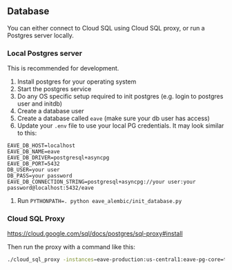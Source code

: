 ## Database

You can either connect to Cloud SQL using Cloud SQL proxy, or run a Postgres server locally.

### Local Postgres server

This is recommended for development.

1. Install postgres for your operating system
1. Start the postgres service
1. Do any OS specific setup required to init postgres (e.g. login to postgres user and initdb)
1. Create a database user
1. Create a database called `eave` (make sure your db user has access)
1. Update your `.env` file to use your local PG credentials.
  It may look similar to this:

```
EAVE_DB_HOST=localhost
EAVE_DB_NAME=eave
EAVE_DB_DRIVER=postgresql+asyncpg
EAVE_DB_PORT=5432
DB_USER=your user
DB_PASS=your password
EAVE_DB_CONNECTION_STRING=postgresql+asyncpg://your user:your password@localhost:5432/eave
```

1. Run `PYTHONPATH=. python eave_alembic/init_database.py`

### Cloud SQL Proxy

https://cloud.google.com/sql/docs/postgres/sql-proxy#install

Then run the proxy with a command like this:

```bash
./cloud_sql_proxy -instances=eave-production:us-central1:eave-pg-core=tcp:5431
```
